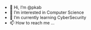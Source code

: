 - 👋 Hi, I’m @pkab
- 👀 I’m interested in Computer Science
- 🌱 I’m currently learning CyberSecurity
- 📫 How to reach me ...

<!---
pkab/pkab is a ✨ special ✨ repository because its `README.md` (this file) appears on your GitHub profile.
You can click the Preview link to take a look at your changes.
--->
